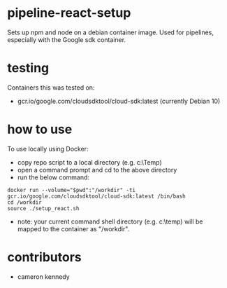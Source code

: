 # pipeline-react-setup
Sets up npm and node on a debian container image. Used for pipelines, especially with the Google sdk container.

# testing 
Containers this was tested on: 
* gcr.io/google.com/cloudsdktool/cloud-sdk:latest  (currently Debian 10)

# how to use
To use locally using Docker: 
* copy repo script to a local directory (e.g. c:\Temp)
* open a command prompt and cd to the above directory
* run the below command:
```
docker run --volume="$pwd":"/workdir" -ti gcr.io/google.com/cloudsdktool/cloud-sdk:latest /bin/bash
cd /workdir
source ./setup_react.sh
```
* note: your current command shell directory (e.g. c:\temp) will be mapped to the container as "/workdir".

# contributors
* cameron kennedy
